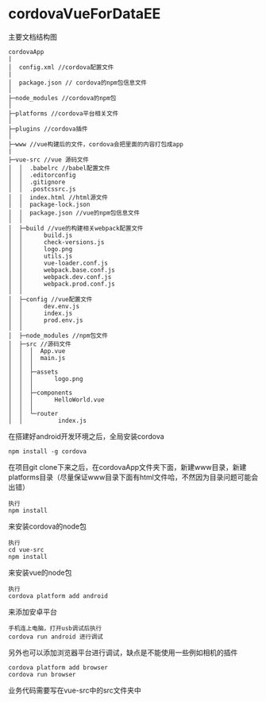 # cordovaVueForDataEE
主要文档结构图
```
cordovaApp
|
│  config.xml //cordova配置文件
|
│  package.json // cordova的npm包信息文件
│  
├─node_modules //cordova的npm包
│
├─platforms //cordova平台相关文件
│
├─plugins //cordova插件
│              
├─www //vue构建后的文件，cordova会把里面的内容打包成app
|
├─vue-src //vue 源码文件
│  │  .babelrc //babel配置文件
│  │  .editorconfig 
│  │  .gitignore 
│  │  .postcssrc.js
│  │  index.html //html源文件
│  │  package-lock.json 
│  │  package.json //vue的npm包信息文件
│  │  
│  ├─build //vue的构建相关webpack配置文件
│  │      build.js
│  │      check-versions.js
│  │      logo.png
│  │      utils.js
│  │      vue-loader.conf.js
│  │      webpack.base.conf.js
│  │      webpack.dev.conf.js
│  │      webpack.prod.conf.js
│  │      
│  ├─config //vue配置文件
│  │      dev.env.js
│  │      index.js
│  │      prod.env.js
│  │      
│  ├─node_modules //npm包文件
│  ├─src //源码文件
│  │  │  App.vue
│  │  │  main.js
│  │  │  
│  │  ├─assets 
│  │  │      logo.png
│  │  │      
│  │  ├─components
│  │  │      HelloWorld.vue
│  │  │      
│  │  └─router
│  │          index.js
```
在搭建好android开发环境之后，全局安装cordova
```
npm install -g cordova
```
在项目git clone下来之后，在cordovaApp文件夹下面，新建www目录，新建platforms目录（尽量保证www目录下面有html文件哈，不然因为目录问题可能会出错）
```
执行
npm install
```
来安装cordova的node包
```
执行
cd vue-src
npm install
```
来安装vue的node包
```
执行
cordova platform add android
```
来添加安卓平台
```
手机连上电脑，打开usb调试后执行
cordova run android 进行调试
```
另外也可以添加浏览器平台进行调试，缺点是不能使用一些例如相机的插件
```
cordova platform add browser
cordova run browser
```

业务代码需要写在vue-src中的src文件夹中